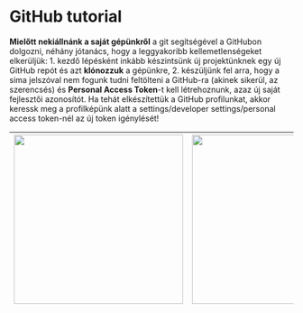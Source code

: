 # GitHub tutorial

**Mielőtt nekiállnánk a saját gépünkről** a git segítségével a GitHubon dolgozni, néhány jótanács, hogy a leggyakoribb kellemetlenségeket elkerüljük: 1. kezdő lépésként inkább készintsünk új projektünknek egy új GitHub repót és azt **klónozzuk** a gépünkre, 2. készüljünk fel arra, hogy a sima jelszóval nem fogunk tudni feltölteni a GitHub-ra (akinek sikerül, az szerencsés) és **Personal Access Token**-t kell létrehoznunk, azaz új saját fejlesztői azonosítót. Ha tehát elkészítettük a GitHub profilunkat, akkor keressk meg a profilképünk alatt a settings/developer settings/personal access token-nél az új token igénylését!


<img src="[https://github.com/mozow01/InfoMC/blob/main/z_Git_and_GitHub_tutorial/git_3.png](https://github.com/mozow01/InfoMC/blob/main/z_Git_and_GitHub_tutorial/prof_sett_1.gif)" height=300> | <img src="[https://github.com/mozow01/InfoMC/blob/main/z_Git_and_GitHub_tutorial/git_3.png](https://github.com/mozow01/InfoMC/blob/main/z_Git_and_GitHub_tutorial/prof_sett_2.gif)" height=300> | <img src="[https://github.com/mozow01/InfoMC/blob/main/z_Git_and_GitHub_tutorial/git_3.png](https://github.com/mozow01/InfoMC/blob/main/z_Git_and_GitHub_tutorial/prof_sett_3.gif)" heinght=300>
--- | --- | ---
